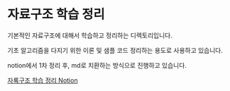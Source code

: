 # 자료구조 학습 정리

기본적인 자료구조에 대해서 학습하고 정리하는 디렉토리입니다.

기초 알고리즘을 다지기 위한 이론 및 샘플 코드 정리하는 용도로 사용하고 있습니다.

notion에서 1차 정리 후, md로 치환하는 방식으로 진행하고 있습니다.

[자룍구조 학습 정리 Notion](https://amusing-piano-508.notion.site/9197e832131b4d3e98684760277d4d1d)
